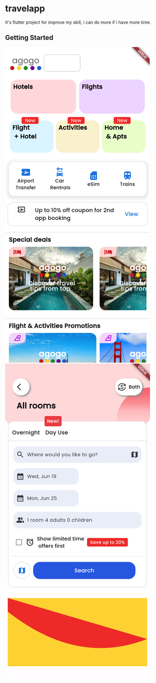 # travelapp

It's flutter project for improve my skill, i can do more if i have more time.

## Getting Started

![alt text](<Screenshot 2567-06-24 at 11.21.24.png>)
![alt text](<Screenshot 2567-06-24 at 11.21.00.png>)

